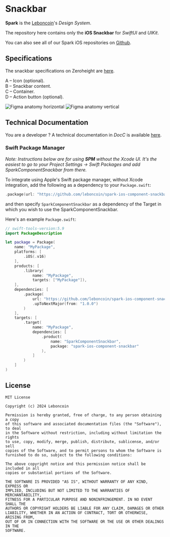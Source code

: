 # Snackbar

**Spark** is the [Leboncoin](https://www.leboncoin.fr/)'s _Design System_.

The repository here contains only the **iOS Snackbar** for _SwiftUI_ and _UIKit_.

You can also see all of our Spark iOS repositories on [Github](https://github.com/orgs/leboncoin/repositories?q=spark-ios+sort%3Aname-asc).

## Specifications

The snackbar specifications on Zeroheight are [here](https://zeroheight.com/1186e1705/v/latest/p/36d4af-snackbar).

A – Icon (optional).  
B – Snackbar content.  
C – Container.  
D – Action button (optional).

![Figma anatomy horizontal](https://github.com/leboncoin/spark-ios-component-snackbar/blob/main/.github/assets/anatomy-horizontal.png)
![Figma anatomy vertical](https://github.com/leboncoin/spark-ios-component-snackbar/blob/main/.github/assets/anatomy-vertical.png)

## Technical Documentation

You are a developer ? A technical documentation in _DocC_ is available [here](https://leboncoin.github.io/spark-ios-component-snackbar/).

### Swift Package Manager

_Note: Instructions below are for using **SPM** without the Xcode UI. It's the easiest to go to your Project Settings -> Swift Packages and add SparkComponentSnackbar from there._

To integrate using Apple's Swift package manager, without Xcode integration, add the following as a dependency to your `Package.swift`:

```swift
.package(url: "https://github.com/leboncoin/spark-ios-component-snackbar.git", .upToNextMajor(from: "1.0.0"))
```

and then specify `SparkComponentSnackbar` as a dependency of the Target in which you wish to use the SparkComponentSnackbar.

Here's an example `Package.swift`:

```swift
// swift-tools-version:5.9
import PackageDescription

let package = Package(
    name: "MyPackage",
    platforms: [
        .iOS(.v16)
    ],
    products: [
        .library(
            name: "MyPackage",
            targets: ["MyPackage"]),
    ],
    dependencies: [
        .package(
            url: "https://github.com/leboncoin/spark-ios-component-snackbar.git",
            .upToNextMajor(from: "1.0.0")
        )
    ],
    targets: [
        .target(
            name: "MyPackage",
            dependencies: [
                .product(
                    name: "SparkComponentSnackbar",
                    package: "spark-ios-component-snackbar"
                ),
            ]
        )
    ]
)
```

## License

```
MIT License

Copyright (c) 2024 Leboncoin

Permission is hereby granted, free of charge, to any person obtaining a copy
of this software and associated documentation files (the "Software"), to deal
in the Software without restriction, including without limitation the rights
to use, copy, modify, merge, publish, distribute, sublicense, and/or sell
copies of the Software, and to permit persons to whom the Software is
furnished to do so, subject to the following conditions:

The above copyright notice and this permission notice shall be included in all
copies or substantial portions of the Software.

THE SOFTWARE IS PROVIDED "AS IS", WITHOUT WARRANTY OF ANY KIND, EXPRESS OR
IMPLIED, INCLUDING BUT NOT LIMITED TO THE WARRANTIES OF MERCHANTABILITY,
FITNESS FOR A PARTICULAR PURPOSE AND NONINFRINGEMENT. IN NO EVENT SHALL THE
AUTHORS OR COPYRIGHT HOLDERS BE LIABLE FOR ANY CLAIM, DAMAGES OR OTHER
LIABILITY, WHETHER IN AN ACTION OF CONTRACT, TORT OR OTHERWISE, ARISING FROM,
OUT OF OR IN CONNECTION WITH THE SOFTWARE OR THE USE OR OTHER DEALINGS IN THE
SOFTWARE.
```
